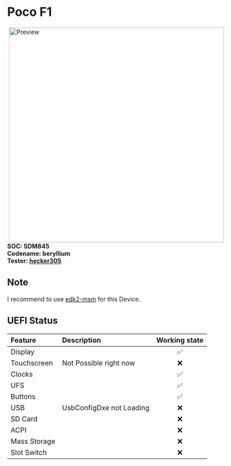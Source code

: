 # Poco F1

<img align="right" src="https://github.com/Robotix22/MU-Qcom/blob/main/Status/Xiaomi-Poco-F1.png" width="500" alt="Preview">

**SOC: SDM845** <br />
**Codename: beryllium** <br />
**Tester: [hecker305](https://github.com/hecker305)**

## Note

I recommend to use [edk2-msm](https://github.com/edk2-porting/edk2-msm) for this Device.

## UEFI Status

|Feature|Description|Working state|
|:------|:----------|:-----------:|
|Display||✅|
|Touchscreen|Not Possible right now|❌|
|Clocks||✅|
|UFS||✅|
|Buttons||✅|
|USB|UsbConfigDxe not Loading|❌|
|SD Card||❌|
|ACPI||❌|
|Mass Storage||❌|
|Slot Switch||❌|
